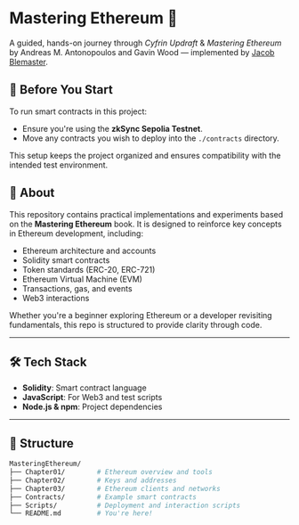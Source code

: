 # Mastering Ethereum 🚀

A guided, hands-on journey through *Cyfrin Updraft* & *Mastering Ethereum* by Andreas M. Antonopoulos and Gavin Wood — implemented by [Jacob Blemaster](https://github.com/j-ble).

## 🧾 Before You Start

To run smart contracts in this project:

- Ensure you're using the **zkSync Sepolia Testnet**.
- Move any contracts you wish to deploy into the `./contracts` directory.

This setup keeps the project organized and ensures compatibility with the intended test environment.


## 📘 About

This repository contains practical implementations and experiments based on the **Mastering Ethereum** book. It is designed to reinforce key concepts in Ethereum development, including:

- Ethereum architecture and accounts
- Solidity smart contracts
- Token standards (ERC-20, ERC-721)
- Ethereum Virtual Machine (EVM)
- Transactions, gas, and events
- Web3 interactions

Whether you're a beginner exploring Ethereum or a developer revisiting fundamentals, this repo is structured to provide clarity through code.

---

## 🛠️ Tech Stack

- **Solidity**: Smart contract language
- **JavaScript**: For Web3 and test scripts
- **Node.js & npm**: Project dependencies

---

## 📂 Structure

```bash
MasteringEthereum/
├── Chapter01/        # Ethereum overview and tools
├── Chapter02/        # Keys and addresses
├── Chapter03/        # Ethereum clients and networks
├── Contracts/        # Example smart contracts
├── Scripts/          # Deployment and interaction scripts
└── README.md         # You're here!
